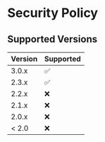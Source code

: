 # Security Policy

## Supported Versions

| Version | Supported          |
| ------- | ------------------ |
| 3.0.x   | :white_check_mark: |
| 2.3.x   | :white_check_mark: |
| 2.2.x   | :x:                |
| 2.1.x   | :x:                |
| 2.0.x   | :x:                |
| < 2.0   | :x:                |
